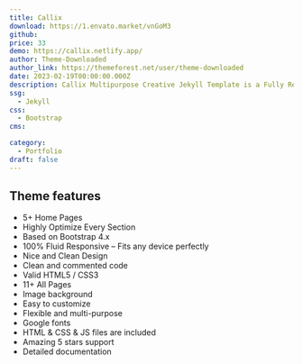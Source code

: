 ```yaml
---
title: Callix
download: https://1.envato.market/vnGoM3
github: 
price: 33
demo: https://callix.netlify.app/
author: Theme-Downloaded
author_link: https://themeforest.net/user/theme-downloaded
date: 2023-02-19T00:00:00.000Z
description: Callix Multipurpose Creative Jekyll Template is a Fully Responsive Creative Template built on Bootstrap4, HTML5, CSS3, JavaScript, jQuery.
ssg:
  - Jekyll
css:
  - Bootstrap
cms:

category:
  - Portfolio
draft: false
---
```


## Theme features

- 5+ Home Pages
- Highly Optimize Every Section
- Based on Bootstrap 4.x
- 100% Fluid Responsive – Fits any device perfectly
- Nice and Clean Design
- Clean and commented code
- Valid HTML5 / CSS3
- 11+ All Pages
- Image background
- Easy to customize
- Flexible and multi-purpose
- Google fonts
- HTML & CSS & JS files are included
- Amazing 5 stars support
- Detailed documentation